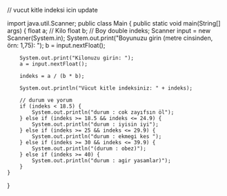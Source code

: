 // vucut kitle indeksi icin update




import java.util.Scanner;
public class Main {
    public static void main(String[] args) {
        float a; // Kilo
        float b; // Boy
        double indeks;
        Scanner input = new Scanner(System.in);
        System.out.print("Boyunuzu girin (metre cinsinden, örn: 1,75): ");
        b = input.nextFloat();

        System.out.print("Kilonuzu girin: ");
        a = input.nextFloat();

        indeks = a / (b * b);

        System.out.println("Vücut kitle indeksiniz: " + indeks);

        // durum ve yorum
        if (indeks < 18.5) {
            System.out.println("durum : cok zayıfsın öl");
        } else if (indeks >= 18.5 && indeks <= 24.9) {
            System.out.println("durum : iyisin iyi");
        } else if (indeks >= 25 && indeks <= 29.9) {
            System.out.println("durum : ekmegi kes ");
        } else if (indeks >= 30 && indeks <= 39.9) {
            System.out.println("(durum : obez)");
        } else if (indeks >= 40) {
            System.out.println("durum : agir yasamlar)");
        }
    }
}
